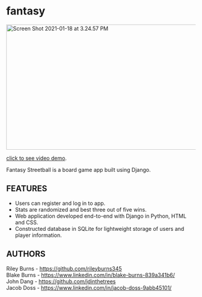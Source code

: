 # fantasy

<a data-flickr-embed="true" href="https://github.com/jdinthetrees/fantasy" title="Screen Shot 2021-01-18 at 3.24.57 PM"><img src="https://live.staticflickr.com/65535/50850773211_55baf8ab38_z.jpg" width="640" height="333" alt="Screen Shot 2021-01-18 at 3.24.57 PM"></a>

<a href="https://vimeo.com/501969082">click to see video demo</a>.

Fantasy Streetball is a board game app built using Django.

## FEATURES
- Users can register and log in to app.
- Stats are randomized and best three out of five wins.
- Web application developed end-to-end with Django in Python, HTML and CSS.
- Constructed database in SQLite for lightweight storage of users and player information.


## AUTHORS
Riley Burns - https://github.com/rileyburns345<br/>
Blake Burns - https://www.linkedin.com/in/blake-burns-839a341b6/<br/>
John Dang - https://github.com/jdinthetrees<br/>
Jacob Doss - https://www.linkedin.com/in/jacob-doss-9abb45101/<br/>
 
